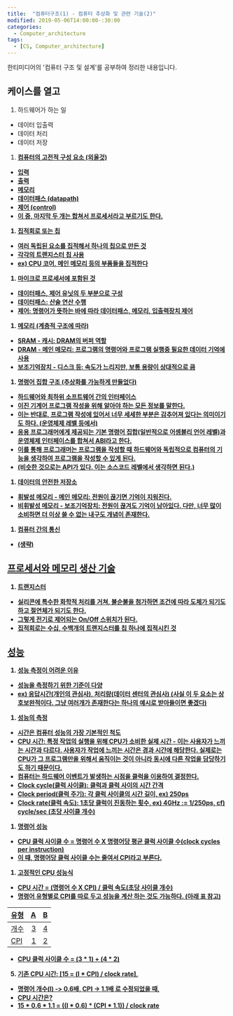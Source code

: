```yaml
---
title:  "컴퓨터구조(1) - 컴퓨터 추상화 및 관련 기술(2)"
modified: 2019-05-06T14:00:00-:30:00
categories:
  - Computer_architecture
tags:
  - [CS, Computer_architecture]
---
```


한티미디어의 '컴퓨터 구조 및 설계'를 공부하여 정리한 내용입니다.

## 케이스를 열고
1. 하드웨어가 하는 일
 - 데이터 입출력
 - 데이터 처리
 - 데이터 저장

1. <u><b>컴퓨터의 고전적 구성 요소 (외울것)<b/><u/>
 - 입력
 - 출력
 - 메모리
 - 데이터패스 (datapath)
 - 제어 (control)
 - 이 중, 마지막 두 개는 합쳐서 프로세서라고 부르기도 한다.

1. 집적회로 또는 칩
 - 여러 독립된 요소를 집적해서 하나의 칩으로 만든 것
 - 각각의 트랜지스터 칩 사용
 - ex) CPU 코어, 메인 메모리 등의 부품들을 집적한다

1. 마이크로 프로세서에 포함된 것
 - 데이터패스, 제어 유닛의 두 부분으로 구성
 - 데이터패스: 산술 연산 수행
 - 제어: 명령어가 뜻하는 바에 따라 데이터패스, 메모리, 입출력장치 제어

1. 메모리 (계층적 구조에 따라)
 - SRAM - 캐시: DRAM의 버퍼 역할
 - DRAM - 메인 메모리: 프로그램의 명령어와 프로그램 실행중 필요한 데이터 기억에 사용
 - 보조기억장치 - 디스크 등: 속도가 느리지만, 보통 용량이 상대적으로 큼

1. <b>명령어 집합 구조 (추상화를 가능하게 만들었다)<b/>
 - <b>하드웨어와 최하위 소프트웨어 간의 인터페이스<b/>
 - 이진 기계어 프로그램 작성을 위해 알아야 하는 모든 정보를 말한다.
 - 이는 반대로, 프로그램 작성에 있어서 너무 세세한 부분은 감추어져 있다는 의미이기도 하다. (운영체제 레벨 등에서)
 - <b>응용 프로그래머에게 제공되는 기본 명령어 집합(일반적으로 어셈블리 언어 레벨)과 운영체제 인터페이스를 합쳐서 ABI라고 한다.<b/>
 - 이를 통해 프로그래머는 프로그램을 작성할 때 하드웨어와 독립적으로 컴퓨터의 기능을 생각하여 프로그램을 작성할 수 있게 된다.
 - (비슷한 것으로는 API가 있다. 이는 소스코드 레벨에서 생각하면 된다.)

1. 데이터의 안전한 저장소
 - 휘발성 메모리 - 메인 메모리: 전원이 끊기면 기억이 지워진다.
 - 비휘발성 메모리 - 보조기억장치: 전원이 끊겨도 기억이 남아있다. 다만, 너무 많이 소비하면 더 이상 쓸 수 없는 내구도 개념이 존재한다.

1. 컴퓨터 간의 통신
 - (생략)

## 프로세서와 메모리 생산 기술
1. 트랜지스터
 - 실리콘에 특수한 화학적 처리를 거쳐, 불순불을 첨가하면 조건에 따라 도체가 되기도 하고 절연체가 되기도 한다.
 - 그렇게 전기로 제어되는 On/Off 스위치가 된다.
 - 집적회로는 수십, 수백개의 트랜지스터를 칩 하나에 집적시킨 것

## 성능
1. 성능 측정이 어려운 이유
 - 성능을 측정하기 위한 기준이 다양
 - ex) 응답시간(개인의 관심사), 처리량(데이터 센터의 관심사) (사실 이 두 요소는 상호보완적이다. 그냥 여러개가 존재한다는 하나의 예시로 받아들이면 좋겠다)

1. 성능의 측정
 - 시간은 컴퓨터 성능의 가장 기본적인 척도
 - CPU 시간: 특정 작업의 실행을 위해 CPU가 소비한 실제 시간 - 이는 사용자가 느끼는 시간과 다르다. 사용자가 작업에 느끼는 시간은 경과 시간에 해당한다. 실제로는 CPU가 그 프로그램만을 위해서 움직이는 것이 아니라 동시에 다른 작업을 담당하기도 하기 때문이다.
 - 컴퓨터는 하드웨어 이벤트가 발생하는 시점을 클럭을 이용하여 결정한다.
 - Clock cycle(클럭 사이클): 클럭과 클럭 사이의 시간 간격
 - Clock period(클럭 주기): 각 클럭 사이클의 시간 길이, ex) 250ps
 - Clock rate(클럭 속도): 1초당 클럭이 진동하는 횟수, ex) 4GHz := 1/250ps, cf) cycle/sec (초당 사이클 개수)

1. 명령어 성능
 - CPU 클럭 사이클 수 = 명령어 수 X 명령어당 평균 클럭 사이클 수(clock cycles per instruction)
 - 이 때, 명령어당 클럭 사이클 수는 줄여서 CPI라고 부른다.

1. 고정적인 CPU 성능식
 - CPU 시간 = (명령어 수 X CPI) / 클럭 속도(초당 사이클 개수)
 - 명령어 유형별로 CPI를 따로 두고 성능을 계산 하는 것도 가능하다. (아래 표 참고)

|유형|A|B|
|---|---:|---:|
|개수|3|4|
|CPI|1|2|

 - CPU 클럭 사이클 수 = (3 \* 1) + (4 \* 2)  

5. 기존 CPU 시간: [15 = (I \* CPI) / clock rate],
 - 명령어 개수(I) -> 0.6배, CPI -> 1.1배 로 수정되었을 때,
 - CPU 시간은?
 - 15 \* 0.6 \* 1.1 = ((I \* 0.6) \* (CPI \* 1.1)) / clock rate
